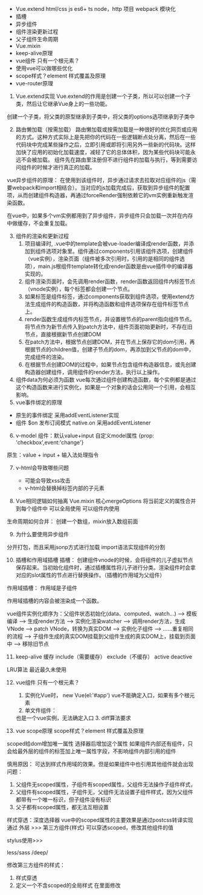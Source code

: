 - Vue.extend        html/css js   es6+ ts  node，http  项目 webpack 模块化
- 插槽
- 异步组件
- 组件渲染更新过程
- 父子组件生命周期
- Vue.mixin
- keep-alive原理
-  vue组件 只有一个根元素？
- 使用vue可以做哪些优化
- scope样式？element 样式覆盖及原理
- vue-router原理

1. Vue.extend实现
Vue.extend的作用是创建一个子类，所以可以创建一个子类，然后让它继承Vue身上的一些功能。

创建一个子类，将父类的原型继承到子类中，将父类的options选项继承到子类中


2. 路由懒加载（按需加载）
路由懒加载或按需加载是一种很好的优化网页或应用的方式。这种方式实际上是先把你的代码在一些逻辑断点处分离，然后在一些代码块中完成某些操作之后，立即引用或即将引用另外一些新的代码块。这样加快了应用的初始化加载速度，减轻了它的总体体积，因为某些代码块可能永远不会被加载。
组件先在路由里注册但不进行组件的加载与执行，等到需要访问组件的时候才进行真正的加载。

vue异步组件的原理：
在使用到该组件时，异步通过请求去拉取对应组件的js（需要webpack和import相结合）。当对应的js加载完成后，获取到异步组件的配置项，从而创建组件构造器，再通过forceRender强制依赖它的vm实例重新触发渲染函数。

在vue中，如果多个vm实例都用到了异步组件，异步组件只会加载一次并在内存中做缓存，不会重复加载。

3. 组件的渲染和更新过程
    1. 项目编译时, .vue中的template会被vue-loader编译成render函数，并添加到组件选项对象里。组件通过components引用该组件选项，创建组件（vue实例），渲染页面（组件被多次引用时，引用的是相同的组件选项），main.js根组件template转化成render函数是由vue插件中的编译器实现的。
    2. 组件渲染页面时，会先调用render函数，render函数返回组件内标签节点（vnode实例），每个标签都会创建一个节点。
    3. 如果标签是组件标签，通过components获取到组件选项，使用extend方法生成组件的构造函数，并将构造函数和组件选项保存在组件标签节点上。
    4. render函数生成组件内标签节点，并设置根节点的parent指向组件节点。将节点作为新节点传入到patch方法中，组件页面初始更新时，不存在旧节点，直接根据新节点创建DOM
    5. 在patch方法中，根据节点创建DOM，并在节点上保存它的dom引用，再根据节点的children值，创建子节点的dom，再添加到父节点的dom中，完成组件的渲染。
    6. 在根据节点创建DOM的过程中，如果节点包含组件构造器信息，或先创建构造器创建组件，调用组件的render方法，执行以上操作。
4. 组件data为何必须为函数
vue每次通过组件创建构造函数，每个实例都是通过这个构造函数来进行实例化，如果是一个对象的话会公用同一个引用，会相互影响。
5. vue事件绑定的原理
- 原生的事件绑定 采用addEventListener实现 
- 组件 $on 发布订阅模式   native.on 采用addEventListener

6. v-model
组件：默认value+input
自定义model属性 {prop: 'checkbox',event:'change'}

原生：value + input + 输入法处理指令

7. v-html会导致哪些问题
    - 可能会导致xss攻击
    - v-html会替换掉标签内部的子元素

8. Vue相同逻辑如何抽离
Vue.mixin 核心mergeOptions 将当前定义的属性合并到每个组件中
可以全局使用 可以组件内使用

生命周期如何合并： 创建一个数组，mixin放入数组前面

9. 为什么要使用异步组件

分开打包，而且采用jsonp方式进行加载
import语法实现组件的分割


10. 插槽和作用域插槽
插槽： 创建组件vnode的时候，会将组件的儿子虚拟节点保存起来。当初始化组件时，通过插槽属性将儿子进行分类。渲染组件时会拿对应的slot属性的节点进行替换操作。（插槽的作用域为父组件）

作用域插槽： 作用域是子组件

作用域插槽的内容会被渲染成一个函数。

vue组件实例化顺序为：父组件状态初始化(data、computed、watch...) --> 模板编译 --> 生成render方法 --> 实例化渲染watcher --> 调用render方法，生成VNode --> patch VNode，转换为真实DOM --> 实例化子组件 --> ......重复相同的流程 --> 子组件生成的真实DOM挂载到父组件生成的真实DOM上，挂载到页面中 --> 移除旧节点


11. keep-alive 缓存
include（需要缓存） exclude（不缓存） active deactive

LRU算法  最近最久未使用

12. vue组件 只有一个根元素？
    1. 实例化Vue时， new Vue(el:'#app') vue不能确定入口，如果有多个根元素
    2. 单文件组件：
    <template>
        <div>

        </div>
    </template>
    也是一个vue实例，无法确定入口
    3. diff算法要求

13. vue scope原理 scope样式？element 样式覆盖及原理

scoped给dom增加唯一属性 选择器后增加这个属性 
如果组件内部还有组件，只会给最外层的组件的标签加上唯一属性字段，不影响组件内部引用的组件

慎用原因：
可达到样式作用域的效果。但是如果组件中也引用其他组件就会出现问题：
1. 父组件无scoped属性，子组件有scoped属性，父组件无法操作子组件样式，
2. 父组件有scoped属性，子组件无，父组件无法设置子组件样式，因为父组件都带有一个唯一标识，但子组件没有标识
3. 父子都有scoped属性，都无法互相设置


样式穿透：深度选择器
vue中的scoped属性的主要效果是通过postcss转译实现
通过 外层 >>> 第三方组件{样式} 可以穿透scoped，修改其他组件的值

stylus使用>>>

less/sass /deep/

修改第三方组件的样式：
1. 样式穿透
2. 定义一个不含scoped的全局样式 在里面修改